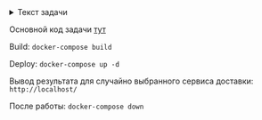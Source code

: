<details>
<summary>Текст задачи</summary>

Требуется спроектировать модуль расчета стоимости доставки.
Есть две службы доставки:
1. «Быстрая доставка»:  
base_url: string  
@var sourceKladr string //кладр откуда везем  
@var targetKladr string //кладр куда везем  
@var weight float //вес отправления в кг  
@return json  
{  
    'price': float //стоимость  
    'period': int //количество дней начиная с сегодняшнего, но после 18.00  
заявки не принимаются.  
    'error': string  
}  
2. «Медленная доставка»:
имеет базовую стоимость 150р  
base_url: string  
@var sourceKladr string //кладр откуда везем  
@var targetKladr string //кладр куда везем  
@var weight float //вес отправления в кг  
@return json  
{  
    'coefficient': float //коэффициент (конечная цена есть произведение базовой стоимости и коэффициента)  
    'date': string //дата доставки в формате 2017-10-20  
    'error': string  
}  

Задача в том, чтобы получить для набора отправлений стоимость и сроки  
доставки в контексте списка транспортных компаний и одной выбранной. Формат  
полученных от транспортных компаний данных должен быть приведен к единому  
виду (  
    {  
        'price': float //стоимость  
        'date': string //дата доставки в формате 2017-10-20  
       'error': string  
    }  
).  
Набор данных с отправлениями можно создать произвольно, взаимодействие с  
сервисами транспортных компаний эмулировать. Наличие экранных форм  
приветствуется, но не обязательно. Реализация предполагает решение задачи с  
использованием основных паттернов ООП. Версия PHP — 7.0+, использование  
реляционных баз данных возможно, но не обязательно.  
Модуль должен легко расширяться в контексте транспортных компаний и их  
входных данных для расчета стоимости доставки.  
Решение требуется предоставить в виде исходного кода, готового для  
развертывания на веб-сервере (приложить файловый архив или ссылку на github,  
например), при использовании БД приложить дампы созданных таблиц и указать тип  
и версию использованной БД.  

</details>

Основной код задачи [тут](https://github.com/CEERG/PHP_Test_tast_Intelogis/tree/main/php/app)

Build:  <code>docker-compose build</code>

Deploy:  <code>docker-compose up -d</code>

Вывод результата для случайно выбранного сервиса доставки: <code>http://localhost/</code>

После работы:  <code>docker-compose down</code>
